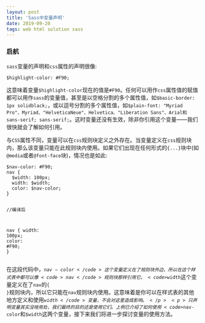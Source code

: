 ```yaml
---
layout: post
title: 'Sass中变量声明'
date: 2019-09-20 
tags: web html solution sass
---
```


### 启航

<div class="content-intro view-box "><p></p><p><code>sass</code>变量的声明和<code>css</code>属性的声明很像:</p>              <pre><a class="code-copy right0" title="复制到剪切板"><i class="icon-copy"></i></a><code class="hljs bash"><span><span class="hljs-variable"><span class="hljs-variable">$highlight</span></span>-color</span><span>: <span><span class="hljs-comment"><span class="hljs-comment">#F90</span></span></span><span class="hljs-comment"><span class="hljs-comment">;</span></span></span></code></pre>              <p>这意味着变量<code>$highlight-color</code>现在的值是<code>#F90</code>。任何可以用作<code>css</code>属性值的赋值都可以用作<code>sass</code>的变量值，甚至是以空格分割的多个属性值，如<code>$basic-border: 1px solidblack;</code>，或以逗号分割的多个属性值，如<code>$plain-font: "Myriad Pro"、Myriad、"HelveticaNeue"、Helvetica、"Liberation Sans"、Arial和sans-serif; sans-serif;</code>。这时变量还没有生效，除非你引用这个变量——我们很快就会了解如何引用。</p><p>与<code>CSS</code>属性不同，变量可以在<code>css</code>规则块定义之外存在。当变量定义在<code>css</code>规则块内，那么该变量只能在此规则块内使用。如果它们出现在任何形式的<code>{...}</code>块中(如<code>@media</code>或者<code>@font-face</code>块)，情况也是如此:</p><pre><a class="code-copy right0" title="复制到剪切板"><i class="icon-copy"></i></a><code class="hljs php"><span>$nav-color</span><span>: <span><span class="hljs-comment"><span class="hljs-comment">#F90</span></span></span><span class="hljs-comment"><span class="hljs-comment">;</span></span></span>
<span>nav</span> {
  <span>$width</span><span>: <span><span class="hljs-number"><span class="hljs-number">100</span></span>px</span>;</span>
  <span>width</span><span>: <span>$width</span>;</span>
  <span>color</span><span>: <span>$nav-color</span>;</span>
}

<span><span class="hljs-comment"><span class="hljs-comment">//编译后</span></span></span>

<span>nav</span> {
  <span>width</span><span>: <span><span class="hljs-number"><span class="hljs-number">100</span></span>px</span>;</span>
  <span>color</span><span>: <span><span class="hljs-comment"><span class="hljs-comment">#F90</span></span></span><span class="hljs-comment"><span class="hljs-comment">;</span></span></span>
}
</code></pre><p>在这段代码中，<code>$nav-color</code>这个变量定义在了规则块外边，所以在这个样式表中都可以像<code>nav</code>规则块那样引用它。<code>$width</code>这个变量定义在了<code>nav</code>的<code>{ }</code>规则块内，所以它只能在<code>nav</code>规则块内使用。这意味着是你可以在样式表的其他地方定义和使用<code>$width</code>变量，不会对这里造成影响。</p><p>只声明变量其实没啥用处，我们最终的目的还是使用它们。上例已介绍了如何使用<code>$nav-color</code>和<code>$width</code>这两个变量，接下来我们将进一步探讨变量的使用方法。</p><br></div>